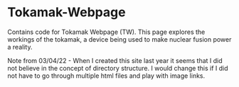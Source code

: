 # Tokamak-Webpage
Contains code for Tokamak Webpage (TW). This page explores the workings of the tokamak, a device being used to make nuclear fusion power a reality. 

Note from 03/04/22 - When I created this site last year it seems that I did not believe in the concept of directory structure. I would change this if I did not have to go through multiple html files and play with image links. 
